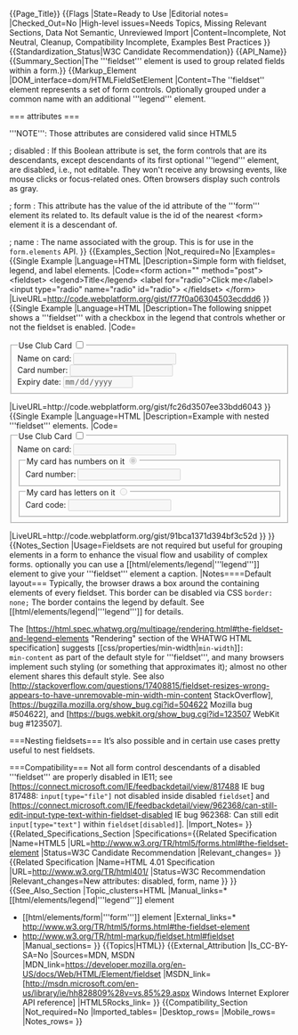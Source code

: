 {{Page_Title}}
{{Flags
|State=Ready to Use
|Editorial notes=
|Checked_Out=No
|High-level issues=Needs Topics, Missing Relevant Sections, Data Not Semantic, Unreviewed Import
|Content=Incomplete, Not Neutral, Cleanup, Compatibility Incomplete, Examples Best Practices
}}
{{Standardization_Status|W3C Candidate Recommendation}}
{{API_Name}}
{{Summary_Section|The '''fieldset''' element is used to group related fields within a form.}}
{{Markup_Element
|DOM_interface=dom/HTMLFieldSetElement
|Content=The ''fieldset'' element represents a set of form controls. Optionally grouped under a common name with an additional '''legend''' element.

=== attributes ===

'''NOTE''': Those attributes are considered valid since HTML5

; disabled : If this Boolean attribute is set, the form controls that are its descendants, except descendants of its first optional '''legend''' element, are disabled, i.e., not editable. They won't receive any browsing events, like mouse clicks or focus-related ones. Often browsers display such controls as gray.

; form : This attribute has the value of the id attribute of the '''form''' element its related to. Its default value is the id of the nearest &lt;form> element it is a descendant of.

; name : The name associated with the group. This is for use in the <code>form.elements</code> API.
}}
{{Examples_Section
|Not_required=No
|Examples={{Single Example
|Language=HTML
|Description=Simple form with fieldset, legend, and label elements.
|Code=&lt;form action="" method="post"&gt;
  &lt;fieldset&gt;
    &lt;legend&gt;Title&lt;/legend&gt;
    &lt;label for="radio"&gt;Click me&lt;/label&gt;
    &lt;input type="radio" name="radio" id="radio"&gt;
  &lt;/fieldset&gt;
&lt;/form&gt;
|LiveURL=http://code.webplatform.org/gist/f77f0a06304503ecddd6
}}{{Single Example
|Language=HTML
|Description=The following snippet shows a '''fieldset''' with a checkbox in the legend that controls whether or not the fieldset is enabled.
|Code=<form>
  <fieldset name="clubfields" disabled>
    <legend>
      <label for="club">Use Club Card</label>
      <input type="checkbox" id="club" name="club" onchange="form.clubfields.disabled = !checked">
    </legend>
    <div>
      <label for="clubname">Name on card:</label>
      <input name="clubname" type="text">
    </div>
    <div>
      <label for="clubnum">Card number:</label>
      <input name="clubnum" type="number">
    </div>
    <div>
      <label for="clubnum">Expiry date:</label>
      <input name="clubexp" type="date">
    </div>
  </fieldset>
</form>
|LiveURL=http://code.webplatform.org/gist/fc26d3507ee33bdd6043
}}{{Single Example
|Language=HTML
|Description=Example with nested '''fieldset''' elements.
|Code=<form action="">
  <fieldset name="clubfields" disabled>
    <legend>
      <label for="club">Use Club Card</label>
      <input type="checkbox" name="club" id="club" onchange="form.clubfields.disabled = !checked">
    </legend>
    <div>
      <label for="">Name on card:</label>
      <input name="clubname">
    </div>
    <fieldset name="numfields">
      <legend>
        <label for="clubtype">My card has numbers on it</label>
        <input type="radio" checked name="clubtype" id="clubtype" onchange="form.numfields.disabled = !checked">
      </legend>
      <div>
        <label for="clubnum">Card number:</label>
        <input name="clubnum" id="clubnum" type="text">
      </div>
    </fieldset>
    <fieldset name="letfields" disabled>
      <legend>
        <label>My card has letters on it</label>
        <input type="radio" name="clubtype" id="clubtype" onchange="form.letfields.disabled = !checked">
      </legend>
      <div>
        <label for="clublet">Card code:</label>
        <input name="clublet" id="clublet">
      </div>
    </fieldset>
  </fieldset>
</form>
|LiveURL=http://code.webplatform.org/gist/91bca1371d394bf3c52d
}}
}}
{{Notes_Section
|Usage=Fieldsets are not required but useful for grouping elements in a form to enhance the visual flow and usability of complex forms. optionally you can use a [[html/elements/legend|'''legend''']] element to give your '''fieldset''' element a caption.
|Notes====Default layout===
Typically, the browser draws a box around the containing elements of every fieldset. This border can be disabled via CSS <code>border: none;</code> The border contains the legend by default. See [[html/elements/legend|'''legend''']] for details.

The [https://html.spec.whatwg.org/multipage/rendering.html#the-fieldset-and-legend-elements "Rendering" section of the WHATWG HTML specification] suggests [[css/properties/min-width|<code>min-width</code>]]<code>: min-content</code> as part of the default style for '''fieldset''', and many browsers implement such styling (or something that approximates it); almost no other element shares this default style. See also [http://stackoverflow.com/questions/17408815/fieldset-resizes-wrong-appears-to-have-unremovable-min-width-min-content StackOverflow], [https://bugzilla.mozilla.org/show_bug.cgi?id=504622 Mozilla bug #504622], and [https://bugs.webkit.org/show_bug.cgi?id=123507 WebKit bug #123507].

===Nesting fieldsets===
It’s also possible and in certain use cases pretty useful to nest fieldsets.

===Compatibility===
Not all form control descendants of a disabled '''fieldset''' are properly disabled in IE11; see [https://connect.microsoft.com/IE/feedbackdetail/view/817488 IE bug 817488: <code>input[type="file"<nowiki>]</nowiki></code> not disabled inside disabled <code>fieldset</code>] and [https://connect.microsoft.com/IE/feedbackdetail/view/962368/can-still-edit-input-type-text-within-fieldset-disabled IE bug 962368: Can still edit <code>input[type="text"<nowiki>]</nowiki></code> within <code>fieldset[disabled<nowiki>]</nowiki></code>].
|Import_Notes=
}}
{{Related_Specifications_Section
|Specifications={{Related Specification
|Name=HTML5
|URL=http://www.w3.org/TR/html5/forms.html#the-fieldset-element
|Status=W3C Candidate Recommendation
|Relevant_changes=
}}{{Related Specification
|Name=HTML 4.01 Specification
|URL=http://www.w3.org/TR/html401/
|Status=W3C Recommendation
|Relevant_changes=New attributes: disabled, form, name
}}
}}
{{See_Also_Section
|Topic_clusters=HTML
|Manual_links=* [[html/elements/legend|'''legend''']] element
* [[html/elements/form|'''form''']] element
|External_links=* http://www.w3.org/TR/html5/forms.html#the-fieldset-element
* http://www.w3.org/TR/html-markup/fieldset.html#fieldset
|Manual_sections=
}}
{{Topics|HTML}}
{{External_Attribution
|Is_CC-BY-SA=No
|Sources=MDN, MSDN
|MDN_link=https://developer.mozilla.org/en-US/docs/Web/HTML/Element/fieldset
|MSDN_link=[http://msdn.microsoft.com/en-us/library/ie/hh828809%28v=vs.85%29.aspx Windows Internet Explorer API reference]
|HTML5Rocks_link=
}}
{{Compatibility_Section
|Not_required=No
|Imported_tables=
|Desktop_rows=
|Mobile_rows=
|Notes_rows=
}}